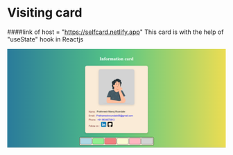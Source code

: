 # Visiting card

####link of host = "https://selfcard.netlify.app"
This card is with the help of "useState" hook in Reactjs 

<img src="./src/componet/uiSS.png">


